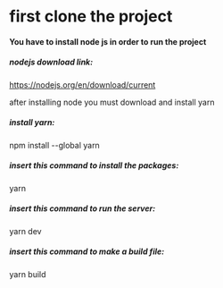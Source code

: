 <h1>first clone the project</h1>

<h4>You have to install node js in order to run the project</h4>

<h5>nodejs download link:</h5> 

https://nodejs.org/en/download/current

after installing node you must download and install yarn

<h5>install yarn:</h5> npm install --global yarn

<h5>insert this command to install the packages:</h5>

yarn

<h5>insert this command to run the server:</h5>

yarn dev

<h5>insert this command to make a build file:</h5>

yarn build

